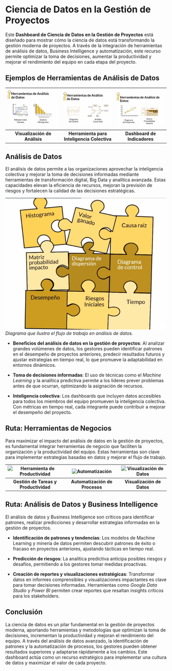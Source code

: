 # Ciencia de Datos en la Gestión de Proyectos

Este **Dashboard de Ciencia de Datos en la Gestión de Proyectos** está diseñado para mostrar cómo la ciencia de datos está transformando la gestión moderna de proyectos. A través de la integración de herramientas de análisis de datos, Business Intelligence y automatización, este recurso permite optimizar la toma de decisiones, aumentar la productividad y mejorar el rendimiento del equipo en cada etapa del proyecto.

## Ejemplos de Herramientas de Análisis de Datos

| ![Herramienta 1](resources/Analisis_Datos_GP.png) | ![Herramienta 2](resources/Analisis_Datos_GP_01.png) | ![Herramienta 3](resources/Analisis_Datos_GP_02.png) |
|:---:|:---:|:---:|
| **Visualización de Análisis** | **Herramienta para Inteligencia Colectiva** | **Dashboard de Indicadores** |

## Análisis de Datos

El análisis de datos permite a las organizaciones aprovechar la inteligencia colectiva y mejorar la toma de decisiones informadas mediante herramientas de transformación digital, Big Data y analítica avanzada. Estas capacidades elevan la eficiencia de recursos, mejoran la previsión de riesgos y fortalecen la calidad de las decisiones estratégicas.

![Diagrama de Análisis de Datos](resources/Analisis_Datos_GP_03.png)
*Diagrama que ilustra el flujo de trabajo en análisis de datos.*

- **Beneficios del análisis de datos en la gestión de proyectos**: Al analizar grandes volúmenes de datos, los gestores pueden identificar patrones en el desempeño de proyectos anteriores, predecir resultados futuros y ajustar estrategias en tiempo real, lo que promueve la adaptabilidad en entornos dinámicos.

- **Toma de decisiones informadas**: El uso de técnicas como el *Machine Learning* y la analítica predictiva permite a los líderes prever problemas antes de que ocurran, optimizando la asignación de recursos.

- **Inteligencia colectiva**: Los dashboards que incluyen datos accesibles para todos los miembros del equipo promueven la inteligencia colectiva. Con métricas en tiempo real, cada integrante puede contribuir a mejorar el desempeño del proyecto.

## Ruta: Herramientas de Negocios

Para maximizar el impacto del análisis de datos en la gestión de proyectos, es fundamental integrar herramientas de negocio que faciliten la organización y la productividad del equipo. Estas herramientas son clave para implementar estrategias basadas en datos y mejorar el flujo de trabajo.

| ![Herramienta de Productividad](resources/Herramienta_Productividad.png) | ![Automatización](resources/Automatizacion.png) | ![Visualización de Datos](resources/Visualizacion_Datos.png) |
|:---:|:---:|:---:|
| **Gestión de Tareas y Productividad** | **Automatización de Procesos** | **Visualización de Datos** |

## Ruta: Análisis de Datos y Business Intelligence

El análisis de datos y Business Intelligence son críticos para identificar patrones, realizar predicciones y desarrollar estrategias informadas en la gestión de proyectos.

- **Identificación de patrones y tendencias**: Los modelos de Machine Learning y minería de datos permiten descubrir patrones de éxito o fracaso en proyectos anteriores, ajustando tácticas en tiempo real.

- **Predicción de riesgos**: La analítica predictiva anticipa posibles riesgos y desafíos, permitiendo a los gestores tomar medidas proactivas.

- **Creación de reportes y visualizaciones estratégicas**: Transformar datos en informes comprensibles y visualizaciones impactantes es clave para tomar decisiones informadas. Herramientas como *Google Data Studio* y *Power BI* permiten crear reportes que resaltan insights críticos para los stakeholders.

## Conclusión

La ciencia de datos es un pilar fundamental en la gestión de proyectos moderna, aportando herramientas y metodologías que optimizan la toma de decisiones, incrementan la productividad y mejoran el rendimiento del equipo. A través del análisis de datos avanzado, la identificación de patrones y la automatización de procesos, los gestores pueden obtener resultados superiores y adaptarse rápidamente a los cambios. Este dashboard actúa como un recurso estratégico para implementar una cultura de datos y maximizar el valor de cada proyecto.

